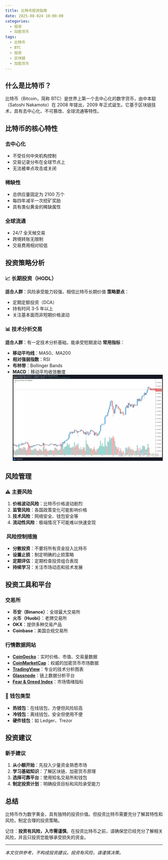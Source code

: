 ```yaml
---
title: 比特币投资指南
date: 2025-08-024 10:00:00
categories: 
  - 投资
  - 加密货币
tags:
  - 比特币
  - BTC
  - 投资
  - 区块链
  - 加密货币
---
```



## 什么是比特币？

比特币（Bitcoin，简称 BTC）是世界上第一个去中心化的数字货币，由中本聪（Satoshi Nakamoto）在 2008 年提出，2009 年正式诞生。它基于区块链技术，具有去中心化、不可篡改、全球流通等特性。

## 比特币的核心特性

###    去中心化
- 不受任何中央机构控制
- 交易记录分布在全球节点上
- 无法被单点攻击或关闭

###    稀缺性
- 总供应量固定为 2100 万个
- 每四年减半一次挖矿奖励
- 具有类似黄金的稀缺属性

###    全球流通
- 24/7 全天候交易
- 跨境转账无限制
- 交易费用相对较低

## 投资策略分析

### 📈 长期投资（HODL）
**适合人群**：风险承受能力较强，相信比特币长期价值
**策略要点**：
- 定期定额投资（DCA）
- 持有时间 3-5 年以上
- 关注基本面而非短期价格波动

### 📊 技术分析交易
**适合人群**：有一定技术分析基础，能承受短期波动
**常用指标**：
- **移动平均线**：MA50、MA200
- **相对强弱指数**：RSI
- **布林带**：Bollinger Bands
- **MACD**：移动平均收敛散度
![这是一张BTC 2023-2025年的价格走势图](/assets/images/v2-23f05aedee67fd47596271a0c6fbfe8b_r.jpg)

## 风险管理

### ⚠️ 主要风险
1. **价格波动风险**：比特币价格波动剧烈
2. **监管风险**：各国政策变化可能影响价格
3. **技术风险**：网络安全、钱包安全等
4. **流动性风险**：极端情况下可能难以快速变现

###   ️ 风险控制措施
- **分散投资**：不要将所有资金投入比特币
- **设置止损**：制定明确的止损策略
- **定期评估**：定期检查投资组合表现
- **持续学习**：关注市场动态和技术发展

## 投资工具和平台

###    交易所
- **币安（Binance）**：全球最大交易所
- **火币（Huobi）**：老牌交易所
- **OKX**：提供多种交易产品
- **Coinbase**：美国合规交易所

###    行情数据网站
- **[CoinGecko](https://www.coingecko.com/zh/Coins/bitcoin)**：实时价格、市值、交易量数据
- **[CoinMarketCap](https://coinmarketcap.com/currencies/bitcoin/)**：权威的加密货币市场数据
- **[TradingView](https://www.tradingview.com/symbols/BTCUSD/)**：专业的技术分析图表
- **[Glassnode](https://glassnode.com/)**：链上数据分析平台
- **[Fear & Greed Index](https://alternative.me/crypto/fear-and-greed-index/)**：市场情绪指标

### 🔐 钱包类型
- **热钱包**：在线钱包，方便但风险较高
- **冷钱包**：离线钱包，安全但使用不便
- **硬件钱包**：如 Ledger、Trezor

## 投资建议

###    新手建议
1. **从小额开始**：先投入少量资金熟悉市场
2. **学习基础知识**：了解区块链、加密货币原理
3. **选择可靠平台**：使用知名交易所和钱包
4. **制定投资计划**：明确投资目标和风险承受能力

## 总结

比特币作为数字黄金，具有独特的投资价值。但投资比特币需要充分了解其特性和风险，制定合理的投资策略。

记住：**投资有风险，入市需谨慎**。在投资比特币之前，请确保您已经充分了解相关风险，并且只投资您能够承受损失的资金。

---

*本文仅供参考，不构成投资建议。投资有风险，请谨慎决策。*
